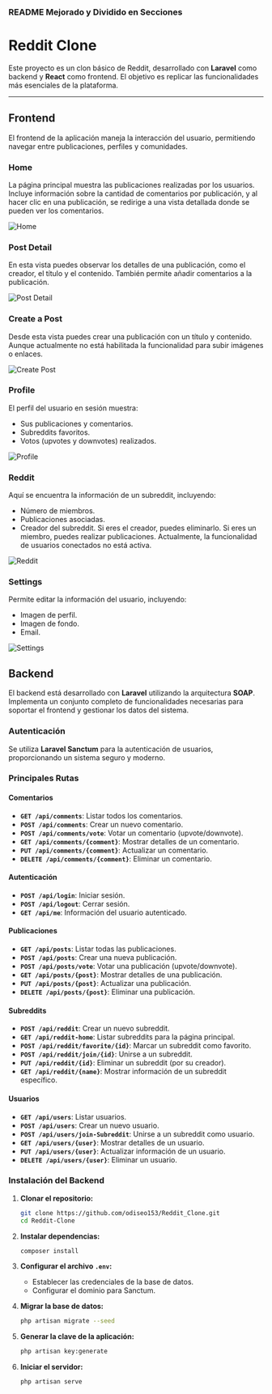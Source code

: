 ### README Mejorado y Dividido en Secciones

# Reddit Clone

Este proyecto es un clon básico de Reddit, desarrollado con **Laravel** como backend y **React** como frontend. El objetivo es replicar las funcionalidades más esenciales de la plataforma.

---

## Frontend

El frontend de la aplicación maneja la interacción del usuario, permitiendo navegar entre publicaciones, perfiles y comunidades.

### Home
La página principal muestra las publicaciones realizadas por los usuarios. Incluye información sobre la cantidad de comentarios por publicación, y al hacer clic en una publicación, se redirige a una vista detallada donde se pueden ver los comentarios.

![Home](images/home.png)

### Post Detail
En esta vista puedes observar los detalles de una publicación, como el creador, el título y el contenido. También permite añadir comentarios a la publicación.

![Post Detail](images/postDetail.png)

### Create a Post
Desde esta vista puedes crear una publicación con un título y contenido. Aunque actualmente no está habilitada la funcionalidad para subir imágenes o enlaces.

![Create Post](images/createPost.png)

### Profile
El perfil del usuario en sesión muestra:
- Sus publicaciones y comentarios.
- Subreddits favoritos.
- Votos (upvotes y downvotes) realizados.

![Profile](images/profile.png)

### Reddit
Aquí se encuentra la información de un subreddit, incluyendo:
- Número de miembros.
- Publicaciones asociadas.
- Creador del subreddit.
Si eres el creador, puedes eliminarlo. Si eres un miembro, puedes realizar publicaciones. Actualmente, la funcionalidad de usuarios conectados no está activa.

![Reddit](images/reddit.png)

### Settings
Permite editar la información del usuario, incluyendo:
- Imagen de perfil.
- Imagen de fondo.
- Email.

![Settings](images/settings.png)



## Backend

El backend está desarrollado con **Laravel** utilizando la arquitectura **SOAP**. Implementa un conjunto completo de funcionalidades necesarias para soportar el frontend y gestionar los datos del sistema.

### Autenticación

Se utiliza **Laravel Sanctum** para la autenticación de usuarios, proporcionando un sistema seguro y moderno.

### Principales Rutas

#### Comentarios
- **`GET /api/comments`**: Listar todos los comentarios.
- **`POST /api/comments`**: Crear un nuevo comentario.
- **`POST /api/comments/vote`**: Votar un comentario (upvote/downvote).
- **`GET /api/comments/{comment}`**: Mostrar detalles de un comentario.
- **`PUT /api/comments/{comment}`**: Actualizar un comentario.
- **`DELETE /api/comments/{comment}`**: Eliminar un comentario.

#### Autenticación
- **`POST /api/login`**: Iniciar sesión.
- **`POST /api/logout`**: Cerrar sesión.
- **`GET /api/me`**: Información del usuario autenticado.

#### Publicaciones
- **`GET /api/posts`**: Listar todas las publicaciones.
- **`POST /api/posts`**: Crear una nueva publicación.
- **`POST /api/posts/vote`**: Votar una publicación (upvote/downvote).
- **`GET /api/posts/{post}`**: Mostrar detalles de una publicación.
- **`PUT /api/posts/{post}`**: Actualizar una publicación.
- **`DELETE /api/posts/{post}`**: Eliminar una publicación.

#### Subreddits
- **`POST /api/reddit`**: Crear un nuevo subreddit.
- **`GET /api/reddit-home`**: Listar subreddits para la página principal.
- **`POST /api/reddit/favorite/{id}`**: Marcar un subreddit como favorito.
- **`POST /api/reddit/join/{id}`**: Unirse a un subreddit.
- **`PUT /api/reddit/{id}`**: Eliminar un subreddit (por su creador).
- **`GET /api/reddit/{name}`**: Mostrar información de un subreddit específico.

#### Usuarios
- **`GET /api/users`**: Listar usuarios.
- **`POST /api/users`**: Crear un nuevo usuario.
- **`POST /api/users/join-Subreddit`**: Unirse a un subreddit como usuario.
- **`GET /api/users/{user}`**: Mostrar detalles de un usuario.
- **`PUT /api/users/{user}`**: Actualizar información de un usuario.
- **`DELETE /api/users/{user}`**: Eliminar un usuario.


### Instalación del Backend

1. **Clonar el repositorio:**
   ```bash
   git clone https://github.com/odiseo153/Reddit_Clone.git
   cd Reddit-Clone
   ```

2. **Instalar dependencias:**
   ```bash
   composer install
   ```

3. **Configurar el archivo `.env`:**
   - Establecer las credenciales de la base de datos.
   - Configurar el dominio para Sanctum.

4. **Migrar la base de datos:**
   ```bash
   php artisan migrate --seed
   ```

5. **Generar la clave de la aplicación:**
   ```bash
   php artisan key:generate
   ```

6. **Iniciar el servidor:**
   ```bash
   php artisan serve
   ```

